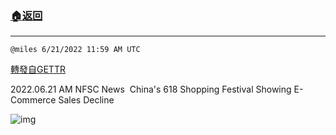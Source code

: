 ###  [:house:返回](README.md)
---


`@miles 6/21/2022 11:59 AM UTC`

[轉發自GETTR](https://gettr.com/post/p1f3ex07e99)

2022.06.21 AM NFSC News    China's 618 Shopping Festival Showing E-Commerce Sales Decline  

![img](https://media.gettr.com/group34/origin/2022/06/21/11/9b05841b-c4da-99ec-e43e-4b0d4e8d9849/9548d67018b19975dcafea4c4484666a.png)
